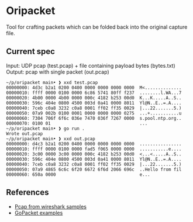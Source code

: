 # Oripacket

Tool for crafting packets which can be folded back into
the original capture file.


## Current spec

Input: UDP pcap (test.pcap) + file containing payload bytes (bytes.txt)
Output: pcap with single packet (out.pcap)


```
~/p/oripacket main• ❱ xxd test.pcap 
00000000: 4d3c b2a1 0200 0400 0000 0000 0000 0000  M<..............
00000010: ffff 0000 0100 0000 6c86 5741 80ff f237  ........l.WA...7
00000020: 4b00 0000 4b00 0000 000c 4182 b253 00d0  K...K.....A..S..
00000030: 596c 404e 0800 4500 003d 0a41 0000 8011  Yl@N..E..=.A....
00000040: 7ceb c0a8 3232 c0a8 0001 ff02 ff35 0029  |...22.......5.)
00000050: 07a9 002b 0100 0001 0000 0000 0000 0275  ...+...........u
00000060: 7304 706f 6f6c 036e 7470 036f 7267 0000  s.pool.ntp.org..
00000070: 0100 01                                  ...
~/p/oripacket main• ❱ go run .
Wrote out.pcap
~/p/oripacket main• ❱ xxd out.pcap 
00000000: d4c3 b2a1 0200 0400 0000 0000 0000 0000  ................
00000010: ffff 0000 0100 0000 fad5 f065 0000 0000  ...........e....
00000020: 3c00 0000 3c00 0000 000c 4182 b253 00d0  <...<.....A..S..
00000030: 596c 404e 0800 4500 003d 0a41 0000 8011  Yl@N..E..=.A....
00000040: 7ceb c0a8 3232 c0a8 0001 ff02 ff35 0029  |...22.......5.)
00000050: 07a9 4865 6c6c 6f20 6672 6f6d 2066 696c  ..Hello from fil
00000060: 650a 0000                                e...
```

## References

- [Pcap from wireshark samples](https://wiki.wireshark.org/uploads/__moin_import__/attachments/SampleCaptures/dns_port.pcap)
- [GoPacket examples](https://www.devdungeon.com/content/packet-capture-injection-and-analysis-gopacket)
